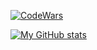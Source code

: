[![CodeWars](https://www.codewars.com/users/dtymakhov/badges/large)](https://www.codewars.com/users/dtymakhov/)

[![My GitHub stats](https://github-readme-stats.vercel.app/api?username=dtymakhov)](https://github.com/dtymakhov/github-readme-stats)
<!--
**dtymakhov/dtymakhov** is a ✨ _special_ ✨ repository because its `README.md` (this file) appears on your GitHub profile.

Here are some ideas to get you started:

- 🔭 I’m currently working on ...
- 🌱 I’m currently learning ...
- 👯 I’m looking to collaborate on ...
- 🤔 I’m looking for help with ...
- 💬 Ask me about ...
- 📫 How to reach me: ...
- 😄 Pronouns: ...
- ⚡ Fun fact: ...
-->
